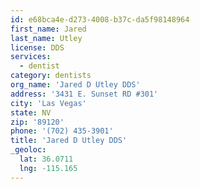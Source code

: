 ```yaml
---
id: e68bca4e-d273-4008-b37c-da5f98148964
first_name: Jared
last_name: Utley
license: DDS
services:
  - dentist
category: dentists
org_name: 'Jared D Utley DDS'
address: '3431 E. Sunset RD #301'
city: 'Las Vegas'
state: NV
zip: '89120'
phone: '(702) 435-3901'
title: 'Jared D Utley DDS'
_geoloc:
  lat: 36.0711
  lng: -115.165
---
```

